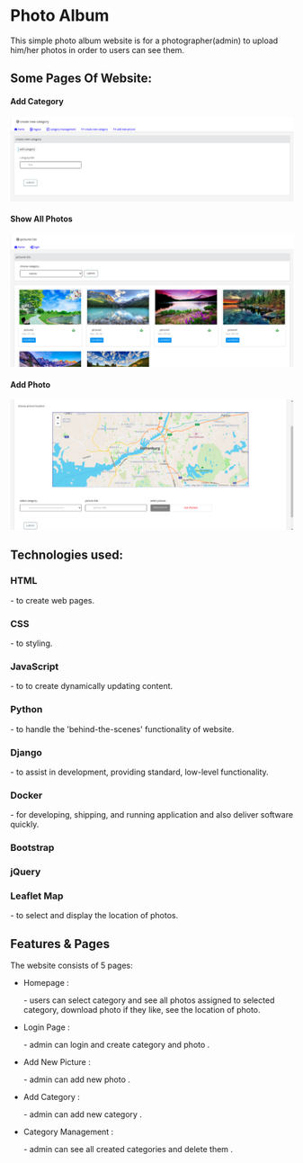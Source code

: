 # Photo Album
This simple photo album website is for a photographer(admin) to upload him/her photos in order to users can see them.
<h2>Some Pages Of Website:</h2>

<h4>Add Category</h4>


![Screenshot](./add_category.png)


<h4>Show All Photos</h4>


![Screenshot](./all_pictures.png)


<h4>Add Photo</h4>


![Screenshot](./add_picture.png)


<h2>Technologies used:</h2>



 <h3>HTML</h3> - to create web pages.
 <h3>CSS</h3> - to styling.
 <h3>JavaScript</h3> - to to create dynamically updating content.
 <h3>Python</h3> - to handle the 'behind-the-scenes' functionality of website.
 <h3>Django</h3> - to assist in development, providing standard, low-level functionality.
 <h3>Docker</h3> - for developing, shipping, and running application and also deliver software quickly.
 <h3>Bootstrap</h3>
 <h3>jQuery</h3>
 <h3>Leaflet Map</h3> - to select and display the location of photos.
 
 
 
 <h2>Features & Pages</h2>

The website consists of 5 pages:

- Homepage : <p> - users can select category and see all photos assigned to selected category, download photo if they like, see the location of photo. </p>
- Login Page : <p> - admin can login and create category and photo . </p>
- Add New Picture : <p> - admin can add new photo . </p>
- Add Category : <p> - admin can add new category . </p>
- Category Management : <p> - admin can see all created categories and delete them . </p>

 

